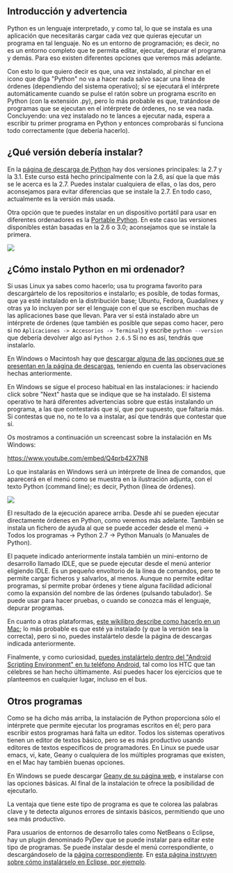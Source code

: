 ## Introducción y advertencia

Python es un lenguaje interpretado, y como tal, lo que se instala es una aplicación que necesitarás cargar cada vez que quieras ejecutar un programa en tal lenguaje. No es un entorno de programación; es decir, no es un entorno completo que te permita editar, ejecutar, depurar el programa y demás. Para eso existen diferentes opciones que veremos más adelante.

Con esto lo que quiero decir es que, una vez instalado, al pinchar en el icono que diga "Python" no va a hacer nada salvo sacar una línea de órdenes (dependiendo del sistema operativo); sí se ejecutará el intérprete automáticamente cuando se pulse el ratón sobre un programa escrito en Python (con la extensión .py), pero lo más probable es que, tratándose de programas que se ejecutan en el intérprete de órdenes, no se vea nada. Concluyendo: una vez instalado no te lances a ejecutar nada, espera a escribir tu primer programa en Python y entonces comprobarás si funciona todo correctamente (que debería hacerlo).

## ¿Qué versión debería instalar?

En la [página de descarga de Python](https://www.python.org/downloads/) hay dos versiones principales: la 2.7 y la 3.1. Este curso está hecho principalmente con la 2.6, así que la que más se le acerca es la 2.7. Puedes instalar cualquiera de ellas, o las dos, pero aconsejamos para evitar diferencias que se instale la 2.7. En todo caso, actualmente es la versión más usada.

Otra opción que te puedes instalar en un dispositivo portátil para usar en diferentes ordenadores es la [Portable Python](http://portablepython.com/). En este caso las versiones disponibles están basadas en la 2.6 o 3.0; aconsejamos que se instale la primera.

![](https://github.com/oslugr/Curso_Python_basico/blob/master/img/python-windows-menui.png)

## ¿Cómo instalo Python en mi ordenador?

Si usas Linux ya sabes como hacerlo; usa tu programa favorito para descargártelo de los repositorios e instalarlo; es posible, de todas formas, que ya esté instalado en la distribución base; Ubuntu, Fedora, Guadalinex y otras ya lo incluyen por ser el lenguaje con el que se escriben muchas de las aplicaciones base que llevan. Para ver si está instalado abre un intérprete de órdenes (que también es posible que sepas como hacer, pero si no `Aplicaciones -> Accesorios -> Terminal`) y escribe `python --version` que debería devolver algo así `Python 2.6.5` Si no es así, tendrás que instalarlo.

En Windows o Macintosh hay que [descargar alguna de las opciones que se presentan en la página de descargas](https://www.python.org/downloads/), teniendo en cuenta las observaciones hechas anteriormente.

En Windows se sigue el proceso habitual en las instalaciones: ir haciendo click sobre "Next" hasta que se indique que se ha instalado. El sistema operativo te hará diferentes advertencias sobre que estás instalando un programa, a las que contestarás que sí, que por supuesto, que faltaría más. Si contestas que no, no te lo va a instalar, así que tendrás que contestar que sí.

Os mostramos a continuación un screencast sobre la instalación en Ms Windows:

https://www.youtube.com/embed/Q4prb42X7N8

Lo que instalarás en Windows será un intérprete de línea de comandos, que aparecerá en el menú como se muestra en la ilustración adjunta, con el texto Python (command line); es decir, Python (línea de órdenes). 

![](https://github.com/oslugr/Curso_Python_basico/blob/master/img/python-ventana-windows.png)

El resultado de la ejecución aparece arriba. Desde ahí se pueden ejecutar directamente órdenes en Python, como veremos más adelante. También se instala un fichero de ayuda al que se puede acceder desde el menú -> Todos los programas -> Python 2.7 -> Python Manuals (o Manuales de Python).

El paquete indicado anteriormente instala también un mini-entorno de desarrollo llamado IDLE, que se puede ejecutar desde el menú anterior eligiendo IDLE. Es un pequeño envoltorio de la línea de comandos, pero te permite cargar ficheros y salvarlos, al menos. Aunque no permite editar programas, sí permite probar órdenes y tiene alguna facilidad adicional como la expansión del nombre de las órdenes (pulsando tabulador). Se puede usar para hacer pruebas, o cuando se conozca más el lenguaje, depurar programas.

En cuanto a otras plataformas, [este wikilibro describe como hacerlo en un Mac](https://es.wikibooks.org/wiki/Python/Instalaci%C3%B3n_de_Python/Python_en_Mac_OS_X); lo más probable es que esté ya instalado (y que la versión sea la correcta), pero si no, puedes instalártelo desde la página de descargas indicada anteriormente.

Finalmente, y como curiosidad, [puedes instalártelo dentro del "Android Scripting Environment" en tu teléfono Android](http://www.xatakamovil.com/aplicaciones/android-scripting-environment-programa-con-scripts), tal como los HTC que tan célebres se han hecho últimamente. Así puedes hacer los ejercicios que te planteemos en cualquier lugar, incluso en el bus.

## Otros programas

Como se ha dicho más arriba, la instalación de Python proporciona sólo el intérprete que permite ejecutar los programas escritos en él; pero para escribir estos programas hará falta un editor. Todos los sistemas operativos tienen un editor de textos básico, pero se es más productivo usando editores de textos específicos de programadores. En Linux se puede usar emacs, vi, kate, Geany o cualquiera de los múltiples programas que existen, en el Mac hay también buenas opciones.

En Windows se puede descargar [Geany de su página web](http://www.geany.org/Download/Releases), e instalarse con las opciones básicas. Al final de la instalación te ofrece la posibilidad de ejecutarlo.

La ventaja que tiene este tipo de programa es que te colorea las palabras clave y te detecta algunos errores de sintaxis básicos, permitiendo que uno sea más productivo.

Para usuarios de entornos de desarrollo tales como NetBeans o Eclipse, hay un plugin denominado PyDev que se puede instalar para editar este tipo de programas. Se puede instalar desde el menú correspondiente, o descargándoselo de la [página correspondiente](http://pydev.sourceforge.net/). En [esta página instruyen sobre cómo instalárselo en Eclipse, por ejemplo](http://www.pythondiario.com/2013/06/eclipse-y-pydev-configuracion-del-ide.html).
